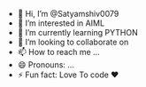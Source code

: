 - 👋 Hi, I’m @Satyamshiv0079
- 👀 I’m interested in AIML
- 🌱 I’m currently learning PYTHON
- 💞️ I’m looking to collaborate on 
- 📫 How to reach me ...
- 😄 Pronouns: ...
- ⚡ Fun fact: Love To code ❤️

<!---
Satyamshiv0079/Satyamshiv0079 is a ✨ special ✨ repository because its `README.md` (this file) appears on your GitHub profile.
You can click the Preview link to take a look at your changes.
--->
